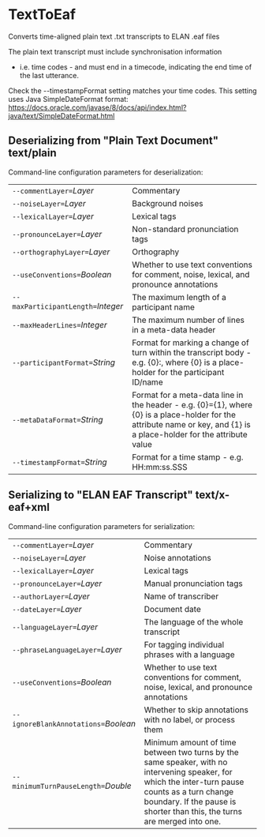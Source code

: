 # TextToEaf

Converts time-aligned plain text .txt transcripts to ELAN .eaf files

The plain text transcript must include synchronisation information
- i.e. time codes - and must end in a timecode, indicating the end time
of the last utterance.

Check the --timestampFormat setting matches your time codes.
This setting uses Java SimpleDateFormat format:
https://docs.oracle.com/javase/8/docs/api/index.html?java/text/SimpleDateFormat.html

## Deserializing from "Plain Text Document" text/plain

Command-line configuration parameters for deserialization:

|   |   |
|:--|:--|
| `--commentLayer=`*Layer* | Commentary |
| `--noiseLayer=`*Layer* | Background noises |
| `--lexicalLayer=`*Layer* | Lexical tags |
| `--pronounceLayer=`*Layer* | Non-standard pronunciation tags |
| `--orthographyLayer=`*Layer* | Orthography |
| `--useConventions=`*Boolean* | Whether to use text conventions for comment, noise, lexical, and pronounce annotations |
| `--maxParticipantLength=`*Integer* | The maximum length of a participant name |
| `--maxHeaderLines=`*Integer* | The maximum number of lines in a meta-data header |
| `--participantFormat=`*String* | Format for marking a change of turn within the transcript body - e.g. {0}:, where {0} is a place-holder for the participant ID/name |
| `--metaDataFormat=`*String* | Format for a meta-data line in the header - e.g. {0}={1}, where {0} is a place-holder for the attribute name or key, and {1} is a place-holder for the attribute value |
| `--timestampFormat=`*String* | Format for a time stamp - e.g. HH:mm:ss.SSS |

## Serializing to "ELAN EAF Transcript" text/x-eaf+xml

Command-line configuration parameters for serialization:

|   |   |
|:--|:--|
| `--commentLayer=`*Layer* | Commentary |
| `--noiseLayer=`*Layer* | Noise annotations |
| `--lexicalLayer=`*Layer* | Lexical tags |
| `--pronounceLayer=`*Layer* | Manual pronunciation tags |
| `--authorLayer=`*Layer* | Name of transcriber |
| `--dateLayer=`*Layer* | Document date |
| `--languageLayer=`*Layer* | The language of the whole transcript |
| `--phraseLanguageLayer=`*Layer* | For tagging individual phrases with a language |
| `--useConventions=`*Boolean* | Whether to use text conventions for comment, noise, lexical, and pronounce annotations |
| `--ignoreBlankAnnotations=`*Boolean* | Whether to skip annotations with no label, or process them |
| `--minimumTurnPauseLength=`*Double* | Minimum amount of time between two turns by the same speaker, with no intervening speaker, for which the inter-turn pause counts as a turn change boundary. If the pause is shorter than this, the turns are merged into one. |
